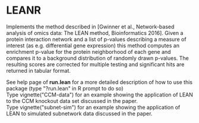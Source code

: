 # LEANR
Implements the method described in [Gwinner et al., Network-based analysis of omics data: The LEAN method, Bioinformatics 2016].
Given a protein interaction network and a list of p-values describing a measure of interest 
(as e.g. differential gene expression) this method  computes an enrichment p-value for the 
protein neighborhood of each gene and compares it to a background distribution of randomly drawn p-values.
The resulting scores are corrected for multiple testing and significant hits are returned in tabular format.



See help page of <b>run.lean</b> for a more detailed description of how to use this package 
(type "?run.lean" in R prompt to do so)</br>
Type vignette("CCM-data") for an example showing the application of LEAN to the CCM knockout data set discussed in the paper.</br>
Type vignette("subnet-sim") for an example showing the application of LEAN to simulated subnetwork data discussed in the paper.</br>
